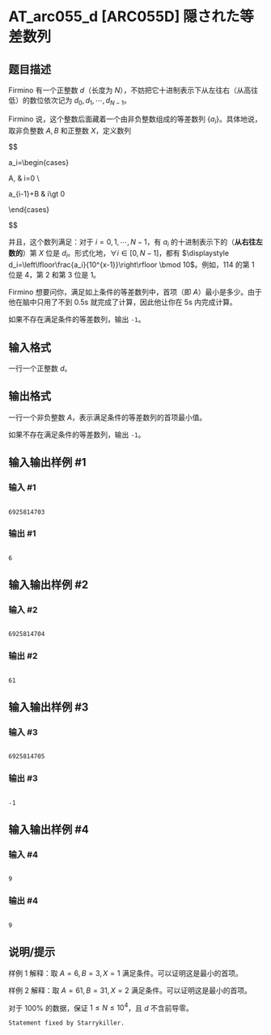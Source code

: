# AT_arc055_d [ARC055D] 隠された等差数列

## 题目描述

[problemUrl]: https://atcoder.jp/contests/arc055/tasks/arc055_d

Firmino 有一个正整数 $d$（长度为 $N$），不妨把它十进制表示下从左往右（从高往低）的数位依次记为 $d_0,d_1,\cdots,d_{N-1}$。

Firmino 说，这个整数后面藏着一个由非负整数组成的等差数列 $\{a_i\}$。具体地说，取非负整数 $A,B$ 和正整数 $X$，定义数列

$$
a_i=\begin{cases}
A, & i=0 \\
a_{i-1}+B & i\gt 0
\end{cases}
$$

并且，这个数列满足：对于 $i=0,1,\cdots,N-1$，有 $a_i$ 的十进制表示下的（**从右往左数的**）第 $X$ 位是 $d_i$。形式化地，$\forall i\in [0,N-1]$，都有 $\displaystyle d_i=\left\lfloor\frac{a_i}{10^{x-1}}\right\rfloor \bmod 10$。例如，$114$ 的第 $1$ 位是 $4$，第 $2$ 和第 $3$ 位是 $1$。

Firmino 想要问你，满足如上条件的等差数列中，首项（即 $A$）最小是多少。由于他在脑中只用了不到 $0.5\mathrm{s}$ 就完成了计算，因此他让你在 $5\mathrm{s}$ 内完成计算。

如果不存在满足条件的等差数列，输出 `-1`。

## 输入格式

一行一个正整数 $d$。

## 输出格式

一行一个非负整数 $A$，表示满足条件的等差数列的首项最小值。

如果不存在满足条件的等差数列，输出 `-1`。

## 输入输出样例 #1

### 输入 #1

```
6925814703
```

### 输出 #1

```
6
```

## 输入输出样例 #2

### 输入 #2

```
6925814704
```

### 输出 #2

```
61
```

## 输入输出样例 #3

### 输入 #3

```
6925814705
```

### 输出 #3

```
-1
```

## 输入输出样例 #4

### 输入 #4

```
9
```

### 输出 #4

```
9
```

## 说明/提示

样例 1 解释：取 $A=6,B=3,X=1$ 满足条件。可以证明这是最小的首项。

样例 2 解释：取 $A=61,B=31,X=2$ 满足条件。可以证明这是最小的首项。

对于 $100\%$ 的数据，保证 $1\le N\le 10^4$，且 $d$ 不含前导零。

$\texttt{Statement fixed by Starrykiller.}$
